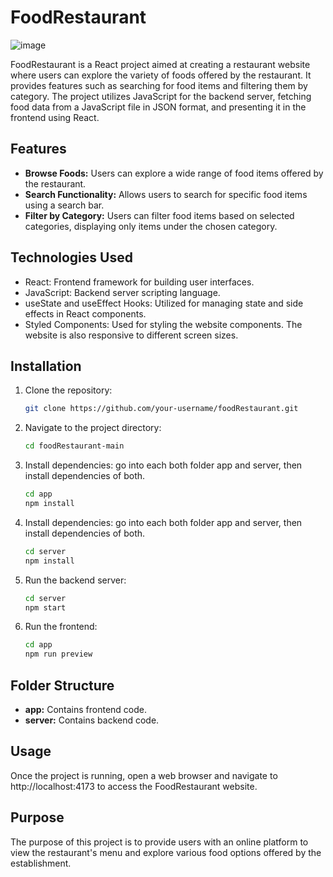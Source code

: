 # FoodRestaurant

![image](https://github.com/tausif101/foodRestaurant/assets/49864806/1881ad3c-7fbf-428b-b8b5-4f7aa6ae4c3c)




FoodRestaurant is a React project aimed at creating a restaurant website where users can explore the variety of foods offered by the restaurant. It provides features such as searching for food items and filtering them by category. The project utilizes JavaScript for the backend server, fetching food data from a JavaScript file in JSON format, and presenting it in the frontend using React.

## Features

- **Browse Foods:** Users can explore a wide range of food items offered by the restaurant.
- **Search Functionality:** Allows users to search for specific food items using a search bar.
- **Filter by Category:** Users can filter food items based on selected categories, displaying only items under the chosen category.

## Technologies Used

- React: Frontend framework for building user interfaces.
- JavaScript: Backend server scripting language.
- useState and useEffect Hooks: Utilized for managing state and side effects in React components.
- Styled Components: Used for styling the website components. The website is also responsive to different screen sizes.

## Installation

1. Clone the repository:

   ```bash
   git clone https://github.com/your-username/foodRestaurant.git

2. Navigate to the project directory:

   ```bash
   cd foodRestaurant-main

3. Install dependencies: go into each both folder app and server, then install dependencies of both.

   ```bash
   cd app
   npm install

4. Install dependencies: go into each both folder app and server, then install dependencies of both.

   ```bash
   cd server
   npm install

5. Run the backend server:

   ```bash
   cd server
   npm start

6. Run the frontend:

   ```bash
   cd app
   npm run preview
   
   
## Folder Structure

- **app:** Contains frontend code.
- **server:** Contains backend code.

## Usage

Once the project is running, open a web browser and navigate to http://localhost:4173 to access the FoodRestaurant website.

## Purpose

The purpose of this project is to provide users with an online platform to view the restaurant's menu and explore various food options offered by the establishment.




